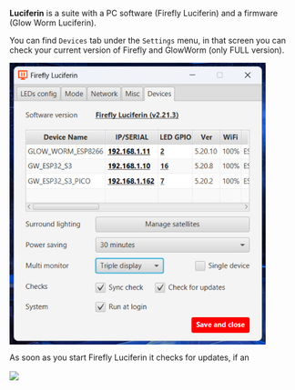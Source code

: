 **Luciferin** is a suite with a PC software (Firefly Luciferin) and a firmware (Glow Worm Luciferin).  

You can find `Devices` tab under the `Settings` menu, in that screen you can check your current version of Firefly and GlowWorm (only FULL version).

<img align="center" width="450" src="https://github.com/sblantipodi/firefly_luciferin/blob/master/data/img/device_tab.jpg">

As soon as you start Firefly Luciferin it checks for updates, if an 

<img align="center" width="450" src="https://github.com/sblantipodi/firefly_luciferin/blob/master/data/img/downloading.jpg">


